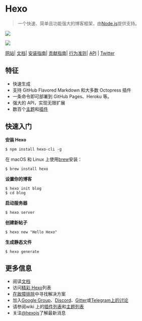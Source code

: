 # Hexo

> 一个快速、简单且功能强大的博客框架，由[Node.js](https://nodejs.org/)提供支持。

![](https://cdn.jsdelivr.net/gh/xiaoY233/PicList@main/public/assets/Hexo.png)

![](https://img.shields.io/badge/Copyright-arch3rPro-ff9800?style=flat&logo=github&logoColor=white)

[网站](https://hexo.io/)| [文档](https://hexo.io/docs/)| [安装指南](https://hexo.io/docs/#Installation)| [贡献指南](https://hexo.io/docs/contributing)| [行为准则](https://github.com/hexojs/hexo/blob/master/CODE_OF_CONDUCT.md)| [API](https://hexo.io/api/) | [Twitter](https://twitter.com/hexojs)

## 特征

- 快速生成
- 支持 GitHub Flavored Markdown 和大多数 Octopress 插件
- 一条命令即可部署到 GitHub Pages、Heroku 等。
- 强大的 API，实现无限扩展
- 数百个[主题](https://hexo.io/themes/)和[插件](https://hexo.io/plugins/)

## 快速入门

**安装 Hexo**

```
$ npm install hexo-cli -g
```

在 macOS 和 Linux 上使用[brew](https://brew.sh/)安装：

```
$ brew install hexo
```

**设置你的博客**

```
$ hexo init blog
$ cd blog
```

**启动服务器**

```
$ hexo server
```

**创建新帖子**

```
$ hexo new "Hello Hexo"
```

**生成静态文件**

```
$ hexo generate
```

## 更多信息

- 阅读[文档](https://hexo.io/)
- 访问[精彩 Hexo](https://github.com/hexojs/awesome-hexo)列表
- [在故障排除](https://hexo.io/docs/troubleshooting.html)中寻找解决方案
- 加入[Google Group](https://groups.google.com/group/hexo)、[Discord](https://discord.gg/teM2Anj)、[Gitter](https://gitter.im/hexojs/hexo)或[Telegram上的讨论](https://t.me/hexojs)
- 请参阅wiki 上的[插件列表](https://hexo.io/plugins/)和[主题列表](https://hexo.io/themes/)
- 关注[@hexojs](https://twitter.com/hexojs)了解最新消息